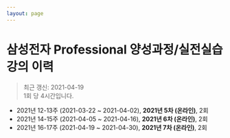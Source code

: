 ```yaml
---
layout: page
---
```


# 삼성전자 Professional 양성과정/실전실습 강의 이력

> 최근 갱신: 2021-04-19<br>1회 당 4시간입니다.

* 2021년 12-13주 (2021-03-22 ~ 2021-04-02), **2021년 5차 (온라인)**, 2회
* 2021년 14-15주 (2021-04-05 ~ 2021-04-16), **2021년 6차 (온라인)**, 2회
* 2021년 16-17주 (2021-04-19 ~ 2021-04-30), **2021년 7차 (온라인)**, 2회
